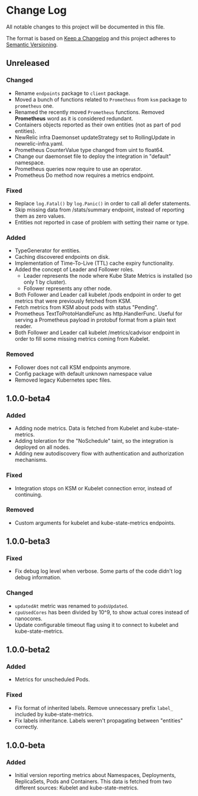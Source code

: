 # Change Log

All notable changes to this project will be documented in this file.

The format is based on [Keep a Changelog](http://keepachangelog.com/)
and this project adheres to [Semantic Versioning](http://semver.org/).

## Unreleased
### Changed
- Rename `endpoints` package to `client` package.
- Moved a bunch of functions related to `Prometheus` from `ksm` package to `prometheus` one.
- Renamed the recently moved `Prometheus` functions. Removed **Prometheus** word as it is considered redundant.
- Containers objects reported as their own entities (not as part of pod entities).
- NewRelic infra Daemonset updateStrategy set to RollingUpdate in newrelic-infra.yaml.
- Prometheus CounterValue type changed from uint to float64.
- Change our daemonset file to deploy the integration in "default" namespace.
- Prometheus queries now require to use an operator.
- Prometheus Do method now requires a metrics endpoint.

### Fixed
- Replace `log.Fatal()` by `log.Panic()` in order to call all defer statements. 
- Skip missing data from /stats/summary endpoint, instead of reporting them as zero values.
- Entities not reported in case of problem with setting their name or type.

### Added
- TypeGenerator for entities.
- Caching discovered endpoints on disk.
- Implementation of Time-To-Live (TTL) cache expiry functionality.
- Added the concept of Leader and Follower roles. 
  - Leader represents the node where Kube State Metrics is installed (so only 1 by cluster).
  - Follower represents any other node.
- Both Follower and Leader call kubelet /pods endpoint in order to get metrics that were previously fetched from KSM.
- Fetch metrics from KSM about pods with status "Pending".
- Prometheus TextToProtoHandleFunc as http.HandlerFunc. 
  Useful for serving a Prometheus payload in protobuf format from a plain text reader.
- Both Follower and Leader call kubelet /metrics/cadvisor endpoint in order to fill some missing metrics coming from Kubelet.
  
### Removed
- Follower does not call KSM endpoints anymore.
- Config package with default unknown namespace value
- Removed legacy Kubernetes spec files.

## 1.0.0-beta4

### Added
- Adding node metrics. Data is fetched from Kubelet and kube-state-metrics.
- Adding toleration for the "NoSchedule" taint, so the integration is deployed on all nodes.
- Adding new autodiscovery flow with authentication and authorization mechanisms.

### Fixed
- Integration stops on KSM or Kubelet connection error, instead of continuing.

### Removed
- Custom arguments for kubelet and kube-state-metrics endpoints.

## 1.0.0-beta3

### Fixed
- Fix debug log level when verbose. Some parts of the code didn't log debug information.

### Changed
- `updatedAt` metric was renamed to `podsUpdated`.
- `cpuUsedCores` has been divided by 10^9, to show actual cores instead of nanocores.
- Update configurable timeout flag using it to connect to kubelet and kube-state-metrics.

## 1.0.0-beta2

### Added
- Metrics for unscheduled Pods.

### Fixed
- Fix format of inherited labels. Remove unnecessary prefix `label_` included by kube-state-metrics.
- Fix labels inheritance. Labels weren't propagating between "entities" correctly.

## 1.0.0-beta

### Added
- Initial version reporting metrics about Namespaces, Deployments, ReplicaSets,
  Pods and Containers. This data is fetched from two different sources: Kubelet
  and kube-state-metrics.
